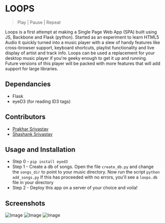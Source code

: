 # LOOPS
> Play | Pause | Repeat

Loops is a first attempt at making a Single Page Web App (SPA) built using JS, Backbone and Flask (python).
Started as an experiment to learn HTML5 Audio it quickly turned into a music player with a slew of handy features like cross-browser support, keyboard shortcuts, playlist functionality and live display of artist and track info.
Loops can be used a replacement for your desktop music player if you're geeky enough to get it up and running. Future versions of this player will be packed with more features that will add support for large libraries.

## Dependancies
- Flask
- eyeD3 (for reading ID3 tags)

## Contributors
- [Prakhar Srivastav](https://github.com/prakhar1989)
- [Shashank Srivastav](https://github.com/shashankgroovy)

## Usage and Installation
- Step 0 - `pip install eyed3`
- Step 1 - Create a db of songs. Open the file `create_db.py` and change the 
`songs_dir` to point to your music directory. Now run the script
``` python add_songs.py ```
If this has proceeded with no errors, you'll see a `loops.db` file in your 
directory
- Step 2 - Deploy this app on a server of your choice and voila!

## Screenshots
![Image](https://dl.dropboxusercontent.com/u/9555677/loops/song3.png)
![Image](https://dl.dropboxusercontent.com/u/9555677/loops/song2.png)
![Image](https://dl.dropboxusercontent.com/u/9555677/loops/song1.png)

